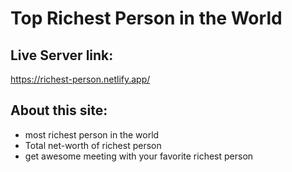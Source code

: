 # Top Richest Person in the World
## Live Server link:
 https://richest-person.netlify.app/

## About this site:
- most richest person in the world
- Total net-worth of richest person
- get awesome meeting with your favorite richest person